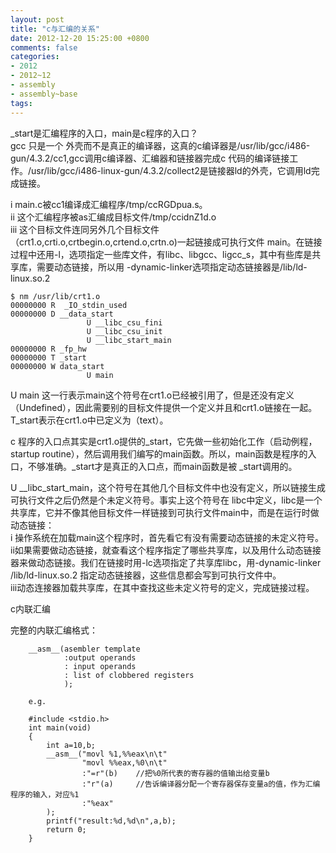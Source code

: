 ```yaml
---
layout: post
title: "c与汇编的关系"
date: 2012-12-20 15:25:00 +0800
comments: false
categories:
- 2012
- 2012~12
- assembly
- assembly~base
tags:
---
```

_start是汇编程序的入口，main是c程序的入口？  
gcc 只是一个  外壳而不是真正的编译器，这真的c编译器是/usr/lib/gcc/i486-gun/4.3.2/cc1,gcc调用c编译器、汇编器和链接器完成c 代码的编译链接工作。/usr/lib/gcc/i486-linux-gun/4.3.2/collect2是链接器ld的外壳，它调用ld完成链接。  

i main.c被cc1编译成汇编程序/tmp/ccRGDpua.s。  
ii 这个汇编程序被as汇编成目标文件/tmp/ccidnZ1d.o  
iii   这个目标文件连同另外几个目标文件（crt1.o,crti.o,crtbegin.o,crtend.o,crtn.o)一起链接成可执行文件 main。在链接过程中还用-l，选项指定一些库文件，有libc、libgcc、ligcc_s，其中有些库是共享库，需要动态链接，所以用 -dynamic-linker选项指定动态链接器是/lib/ld-linux.so.2  
```
$ nm /usr/lib/crt1.o
00000000 R  _IO_stdin_used
00000000 D __data_start
                 U __libc_csu_fini
                 U __libc_csu_init
                 U __libc_start_main
00000000 R _fp_hw
00000000 T _start
00000000 W data_start
                 U main
```
U main 这一行表示main这个符号在crt1.o已经被引用了，但是还没有定义（Undefined），因此需要别的目标文件提供一个定义并且和crt1.o链接在一起。T_start表示在crt1.o中已定义为（text）。

c 程序的入口点其实是crt1.o提供的_start，它先做一些初始化工作（启动例程，startup  routine），然后调用我们编写的main函数。所以，main函数是程序的入口，不够准确。_start才是真正的入口点，而main函数是被 _start调用的。

U  __libc_start_main，这个符号在其他几个目标文件中也没有定义，所以链接生成可执行文件之后仍然是个未定义符号。事实上这个符号在 libc中定义，libc是一个共享库，它并不像其他目标文件一样链接到可执行文件main中，而是在运行时做动态链接：  
i 操作系统在加载main这个程序时，首先看它有没有需要动态链接的未定义符号。  
ii如果需要做动态链接，就查看这个程序指定了哪些共享库，以及用什么动态链接器来做动态链接。我们在链接时用-lc选项指定了共享库libc，用-dynamic-linker /lib/ld-linux.so.2 指定动态链接器，这些信息都会写到可执行文件中。  
iii动态连接器加载共享库，在其中查找这些未定义符号的定义，完成链接过程。  

c内联汇编

完整的内联汇编格式：
```
	__asm__(asembler template
			:output operands
			: input operands
			: list of clobbered registers
			);

	e.g.

	#include <stdio.h>
	int main(void)
	{
		int a=10,b;
		__asm__("movl %1,%%eax\n\t"
				"movl %%eax,%0\n\t"
				:"=r"(b)	//把%0所代表的寄存器的值输出给变量b
				:"r"(a)		//告诉编译器分配一个寄存器保存变量a的值，作为汇编程序的输入，对应%1
				:"%eax"
		);
		printf("result:%d,%d\n",a,b);
		return 0;
	}
```
